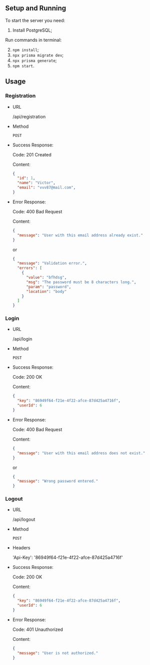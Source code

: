 ## Setup and Running

To start the server you need:

1. Install PostgreSQL;

Run commands in terminal:

2. `npm install`;
3. `npx prisma migrate dev`;
4. `npx prisma generate`;
5. `npm start`.

## Usage

### Registration

- URL

  /api/registration

- Method

  `POST`

- Success Response:

  Code: 201 Created

  Content:
  ```json
  {
    "id": 1,
    "name": "Victor",
    "email": "vvv87@mail.com",
  }
  ```
- Error Response:

  Code: 400 Bad Request

  Content:

  ```json
  {
    "message": "User with this email address already exist."
  }
  ```
  or
  ```json
  {
    "message": "Validation error.",
    "errors": [
      {
        "value": "bfhdsg",
        "msg": "The password must be 8 characters long.",
        "param": "password",
        "location": "body"
      }
    ]
  }
  ```

### Login

- URL

  /api/login

- Method

  `POST`

- Success Response:

  Code: 200 OK

  Content:
  ```json
  {
    "key": "86949f64-f21e-4f22-afce-87d425a4716f",
    "userId": 6
  }
  ```
- Error Response:

  Code: 400 Bad Request

  Content:

  ```json
  {
    "message": "User with this email address does not exist."
  }
  ```
  or
  ```json
  {
    "message": "Wrong password entered."
  }
  ```
### Logout

- URL

  /api/logout

- Method

  `POST`

- Headers

  'Api-Key': '86949f64-f21e-4f22-afce-87d425a4716f'

- Success Response:

  Code: 200 OK

  Content:
  ```json
  {
    "key": "86949f64-f21e-4f22-afce-87d425a4716f",
    "userId": 6
  }
  ```
- Error Response:

  Code: 401 Unauthorized

  Content:

  ```json
  {
    "message": "User is not authorized."
  }
  ```